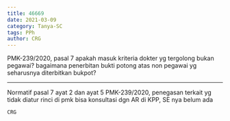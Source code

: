 ```yaml
---
title: 46669
date: 2021-03-09
category: Tanya-SC
tags: PPh
author: CRG
---
```


PMK-239/2020, pasal 7 apakah masuk kriteria dokter yg tergolong bukan pegawai? bagaimana penerbitan bukti potong atas non pegawai yg seharusnya diterbitkan bukpot?

---

Normatif pasal 7 ayat 2 dan ayat 5 PMK-239/2020, penegasan terkait yg tidak diatur rinci di pmk bisa konsultasi dgn AR di KPP, SE nya belum ada

`CRG`
